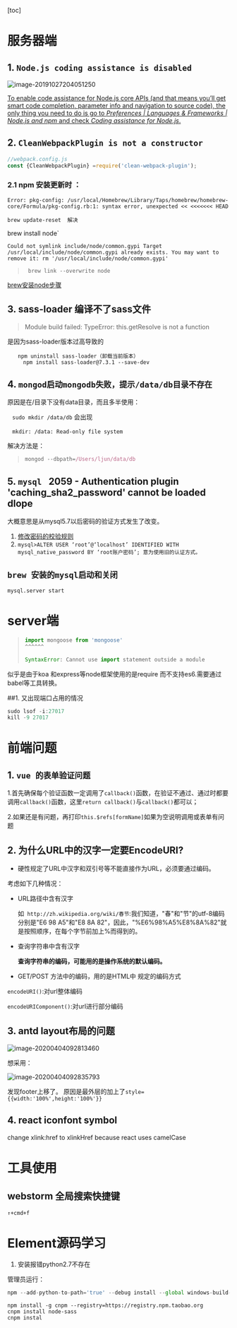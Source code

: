 [toc]

# 服务器端

## 1. `Node.js coding assistance is disabled`

![image-20191027204051250](https://tva1.sinaimg.cn/large/006y8mN6gy1g8d1jfs6nbj30q603s74u.jpg)

[To enable code assistance for Node.js core APIs (and that means you’ll get smart code completion, parameter info and navigation to source code), the only thing you need to do is go to *Preferences | Languages & Frameworks | Node.js and npm* and check *Coding assistance for Node.js*.](https://blog.jetbrains.com/webstorm/2015/11/node-js-coding-assistance-in-webstorm-11/)



## 2. `CleanWebpackPlugin is not a constructor`



```js
//webpack.config.js
const {CleanWebpackPlugin} =require('clean-webpack-plugin');
```



### 2.1 npm 安装更新时  ：

`Error: pkg-config: /usr/local/Homebrew/Library/Taps/homebrew/homebrew-core/Formula/pkg-config.rb:1: syntax error, unexpected << <<<<<<< HEAD`

```shell
brew update-reset  解决
```





brew install node`

`Could not symlink include/node/common.gypi
Target /usr/local/include/node/common.gypi
already exists. You may want to remove it:
  rm '/usr/local/include/node/common.gypi' `

> ` brew link --overwrite node`

[brew安装node步骤](https://lhajh.github.io/mac/2018/11/13/Install-node-with-homebrew.html)



## 3.  sass-loader 编译不了sass文件

> Module build failed: TypeError: this.getResolve is not a function

是因为sass-loader版本过高导致的

```shell
　　npm uninstall sass-loader（卸载当前版本）
	 npm install sass-loader@7.3.1 --save-dev
```



## 4.  `mongod启动mongodb失败，提示/data/db目录不存在`

原因是在/目录下没有data目录，而且多半使用：

​			` sudo mkdir /data/db`  会出现

​		   ` mkdir: /data: Read-only file system`



解决方法是：

> ```js
> mongod --dbpath=/Users/ljun/data/db
> ```

## 5. `mysql ` 2059 - Authentication plugin 'caching_sha2_password' cannot be loaded dlope` `

大概意思是从mysql5.7以后密码的验证方式发生了改变。

1. [修改密码的校验规则](https://blog.csdn.net/hello_world_qwp/article/details/79551789)
2. `mysql>ALTER USER ‘root’@‘localhost’ IDENTIFIED WITH mysql_native_password BY ‘root账户密码’; 意为使用旧的认证方式。`



## `brew 安装的mysql启动和关闭`

`mysql.server start`

# server端

> ```js
> import mongoose from 'mongoose'
> ^^^^^^
> 
> SyntaxError: Cannot use import statement outside a module
> ```

似乎是由于koa 和express等node框架使用的是require 而不支持es6.需要通过babel等工具转换。





##1.  又出现端口占用的情况

```js
sudo lsof -i:27017
kill -9 27017
```















# 前端问题

## 1. `vue 的表单验证问题`

1.首先确保每个验证函数一定调用了`callback()`函数，在验证不通过、通过时都要调用`callback()`函数，这里`return callback()`与`callback()`都可以；

2.如果还是有问题，再打印`this.$refs[formName]`如果为空说明调用或表单有问题





## 2.  为什么URL中的汉字一定要EncodeURI?

* 硬性规定了URL中汉字和双引号等不能直接作为URL，必须要通过编码。

考虑如下几种情况：

* URL路径中含有汉字

  如` http://zh.wikipedia.org/wiki/春节`:我们知道，"春"和"节"的utf-8编码分别是"E6 98 A5"和"E8 8A 82"，因此，"%E6%98%A5%E8%8A%82"就是按照顺序，在每个字节前加上%而得到的。

* 查询字符串中含有汉字

  **查询字符串的编码，可能用的是操作系统的默认编码。**

* GET/POST 方法中的编码，用的是HTML中<meta> 规定的编码方式



`encodeURI()`:对url整体编码

`encodeURIComponent()`:对url进行部分编码





## 3. antd layout布局的问题

![image-20200404092813460](https://tva1.sinaimg.cn/large/00831rSTgy1gdhh8wbbf9j31am0aowi6.jpg)

想采用：

![image-20200404092835793](https://tva1.sinaimg.cn/large/00831rSTgy1gdhh98b3fij30bs07hq2v.jpg)

发现footer上移了。 原因是最外层的<layout>加上了`style={{width:'100%',height:'100%'}}`







##  4. react iconfont symbol

change xlink:href to xlinkHref because react uses camelCase





# 工具使用

## webstorm 全局搜索快捷键

`↑+cmd+f`







# Element源码学习

1. 安装报错python2.7不存在

管理员运行：

```js
npm --add-python-to-path='true' --debug install --global windows-build-tools
```



```
npm install -g cnpm --registry=https://registry.npm.taobao.org
cnpm install node-sass
cnpm instal
```

